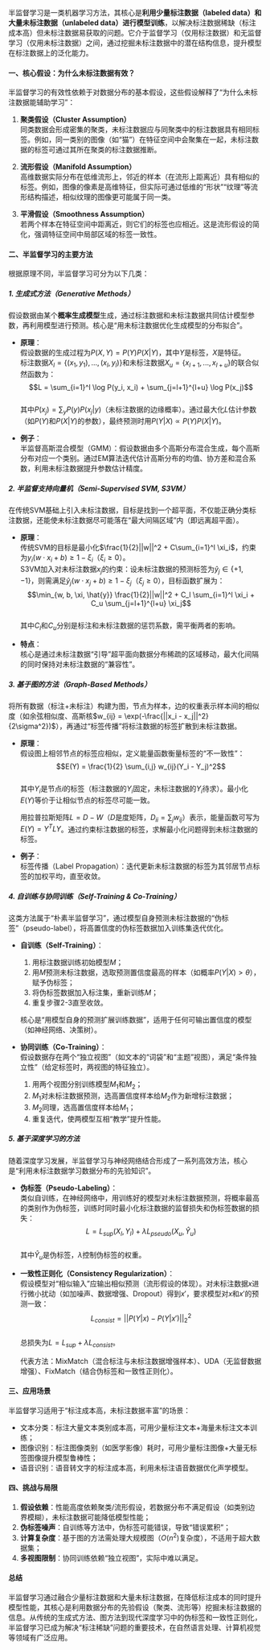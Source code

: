 半监督学习是一类机器学习方法，其核心是**利用少量标注数据（labeled data）和大量未标注数据（unlabeled data）进行模型训练**，以解决标注数据稀缺（标注成本高）但未标注数据易获取的问题。它介于监督学习（仅用标注数据）和无监督学习（仅用未标注数据）之间，通过挖掘未标注数据中的潜在结构信息，提升模型在标注数据上的泛化能力。


#### 一、核心假设：为什么未标注数据有效？
半监督学习的有效性依赖于对数据分布的基本假设，这些假设解释了“为什么未标注数据能辅助学习”：

1. **聚类假设（Cluster Assumption）**  
   同类数据会形成密集的聚类，未标注数据应与同聚类中的标注数据具有相同标签。例如，同一类别的图像（如“猫”）在特征空间中会聚集在一起，未标注数据的标签可通过其所在聚类的标注数据推断。

2. **流形假设（Manifold Assumption）**  
   高维数据实际分布在低维流形上，邻近的样本（在流形上距离近）具有相似的标签。例如，图像的像素是高维特征，但实际可通过低维的“形状”“纹理”等流形结构描述，相似纹理的图像更可能属于同一类。

3. **平滑假设（Smoothness Assumption）**  
   若两个样本在特征空间中距离近，则它们的标签也应相近。这是流形假设的简化，强调特征空间中局部区域的标签一致性。


#### 二、半监督学习的主要方法
根据原理不同，半监督学习可分为以下几类：


##### 1. 生成式方法（Generative Methods）
假设数据由某个**概率生成模型**生成，通过标注数据和未标注数据共同估计模型参数，再利用模型进行预测。核心是“用未标注数据优化生成模型的分布拟合”。

- **原理**：  
  假设数据的生成过程为$P(X, Y) = P(Y)P(X|Y)$，其中$Y$是标签，$X$是特征。  
  标注数据$X_l = \{(x_1, y_1), ..., (x_l, y_l)\}$和未标注数据$X_u = \{x_{l+1}, ..., x_{l+u}\}$的联合似然函数为：  
  $$L = \sum_{i=1}^l \log P(y_i, x_i) + \sum_{j=l+1}^{l+u} \log P(x_j)$$  
  其中$P(x_j) = \sum_{y} P(y)P(x_j|y)$（未标注数据的边缘概率）。通过最大化$L$估计参数（如$P(Y)$和$P(X|Y)$的参数），最终预测时用$P(Y|X) \propto P(Y)P(X|Y)$。

- **例子**：  
  半监督高斯混合模型（GMM）：假设数据由多个高斯分布混合生成，每个高斯分布对应一个类别。通过EM算法迭代估计高斯分布的均值、协方差和混合系数，利用未标注数据提升参数估计精度。


##### 2. 半监督支持向量机（Semi-Supervised SVM, S3VM）
在传统SVM基础上引入未标注数据，目标是找到一个超平面，不仅能正确分类标注数据，还能使未标注数据尽可能落在“最大间隔区域”内（即远离超平面）。

- **原理**：  
  传统SVM的目标是最小化$\frac{1}{2}||w||^2 + C\sum_{i=1}^l \xi_i$，约束为$y_i(w \cdot x_i + b) \geq 1 - \xi_i$（$\xi_i \geq 0$）。  
  S3VM加入对未标注数据$x_j$的约束：设未标注数据的预测标签为$\hat{y}_j \in \{+1, -1\}$，则需满足$\hat{y}_j(w \cdot x_j + b) \geq 1 - \xi_j$（$\xi_j \geq 0$），目标函数扩展为：  
  $$\min_{w, b, \xi, \hat{y}} \frac{1}{2}||w||^2 + C_l \sum_{i=1}^l \xi_i + C_u \sum_{j=l+1}^{l+u} \xi_j$$  
  其中$C_l$和$C_u$分别是标注和未标注数据的惩罚系数，需平衡两者的影响。

- **特点**：  
  核心是通过未标注数据“引导”超平面向数据分布稀疏的区域移动，最大化间隔的同时保持对未标注数据的“兼容性”。


##### 3. 基于图的方法（Graph-Based Methods）
将所有数据（标注+未标注）构建为图，节点为样本，边的权重表示样本间的相似度（如余弦相似度、高斯核$w_{ij} = \exp(-\frac{||x_i - x_j||^2}{2\sigma^2})$），再通过“标签传播”将标注数据的标签扩散到未标注数据。

- **原理**：  
  假设图上相邻节点的标签应相似，定义能量函数衡量标签的“不一致性”：  
  $$E(Y) = \frac{1}{2} \sum_{i,j} w_{ij}(Y_i - Y_j)^2$$  
  其中$Y_i$是节点$i$的标签（标注数据的$Y_i$固定，未标注数据的$Y_i$待求）。最小化$E(Y)$等价于让相似节点的标签尽可能一致。

  用拉普拉斯矩阵$L = D - W$（$D$是度矩阵，$D_{ii} = \sum_j w_{ij}$）表示，能量函数可写为$E(Y) = Y^T L Y$。通过约束标注数据的标签，求解最小化问题得到未标注数据的标签。

- **例子**：  
  标签传播（Label Propagation）：迭代更新未标注数据的标签为其邻居节点标签的加权平均，直至收敛。


##### 4. 自训练与协同训练（Self-Training & Co-Training）
这类方法属于“朴素半监督学习”，通过模型自身预测未标注数据的“伪标签”（pseudo-label），将高置信度的伪标签数据加入训练集迭代优化。

- **自训练（Self-Training）**：  
  1. 用标注数据训练初始模型$M$；  
  2. 用$M$预测未标注数据，选取预测置信度最高的样本（如概率$P(Y|X) > \theta$），赋予伪标签；  
  3. 将伪标签数据加入标注集，重新训练$M$；  
  4. 重复步骤2-3直至收敛。  

  核心是“用模型自身的预测扩展训练数据”，适用于任何可输出置信度的模型（如神经网络、决策树）。

- **协同训练（Co-Training）**：  
  假设数据存在两个“独立视图”（如文本的“词袋”和“主题”视图），满足“条件独立性”（给定标签时，两视图的特征独立）。  
  1. 用两个视图分别训练模型$M_1$和$M_2$；  
  2. $M_1$对未标注数据预测，选高置信度样本给$M_2$作为新增标注数据；  
  3. $M_2$同理，选高置信度样本给$M_1$；  
  4. 重复迭代，使两模型互相“教学”提升性能。  


##### 5. 基于深度学习的方法
随着深度学习发展，半监督学习与神经网络结合形成了一系列高效方法，核心是“利用未标注数据学习数据分布的先验知识”。

- **伪标签（Pseudo-Labeling）**：  
  类似自训练，在神经网络中，用训练好的模型对未标注数据预测，将概率最高的类别作为伪标签，训练时同时最小化标注数据的监督损失和伪标签数据的损失：  
  $$L = L_{sup}(X_l, Y_l) + \lambda L_{pseudo}(X_u, \hat{Y}_u)$$  
  其中$\hat{Y}_u$是伪标签，$\lambda$控制伪标签的权重。

- **一致性正则化（Consistency Regularization）**：  
  假设模型对“相似输入”应输出相似预测（流形假设的体现）。对未标注数据$x$进行微小扰动（如加噪声、数据增强、Dropout）得到$x'$，要求模型对$x$和$x'$的预测一致：  
  $$L_{consist} = ||P(Y|x) - P(Y|x')||_2^2$$  
  总损失为$L = L_{sup} + \lambda L_{consist}$。  

  代表方法：MixMatch（混合标注与未标注数据增强样本）、UDA（无监督数据增强）、FixMatch（结合伪标签和一致性正则化）。


#### 三、应用场景
半监督学习适用于“标注成本高，未标注数据丰富”的场景：  
- 文本分类：标注大量文本类别成本高，可用少量标注文本+海量未标注文本训练；  
- 图像识别：标注图像类别（如医学影像）耗时，可用少量标注图像+大量无标签图像提升模型鲁棒性；  
- 语音识别：语音转文字的标注成本高，利用未标注语音数据优化声学模型。


#### 四、挑战与局限
1. **假设依赖**：性能高度依赖聚类/流形假设，若数据分布不满足假设（如类别边界模糊），未标注数据可能降低模型性能；  
2. **伪标签噪声**：自训练等方法中，伪标签可能错误，导致“错误累积”；  
3. **计算复杂度**：基于图的方法需处理大规模图（$O(n^2)$复杂度），不适用于超大数据集；  
4. **多视图限制**：协同训练依赖“独立视图”，实际中难以满足。


#### 总结
半监督学习通过融合少量标注数据和大量未标注数据，在降低标注成本的同时提升模型性能，其核心是利用数据分布的先验假设（聚类、流形等）挖掘未标注数据的信息。从传统的生成式方法、图方法到现代深度学习中的伪标签和一致性正则化，半监督学习已成为解决“标注稀缺”问题的重要技术，在自然语言处理、计算机视觉等领域有广泛应用。
